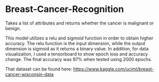 # Breast-Cancer-Recognition
Takes a list of attributes and returns whether the cancer is malignant or benign.

This model utilizes a relu and sigmoid function in order to obtain higher accuracy. The relu function is the input dimension, while the output dimension is sigmoid as it returns a binary value. In addition, for data visualization, I used a tensorboard to show epoch loss and accuracy change. The final accuracy was 97% when tested using 2000 epochs.

That dataset can be found here: https://www.kaggle.com/uciml/breast-cancer-wisconsin-data
